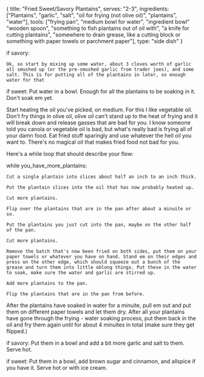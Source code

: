 {
	title: "Fried Sweet/Savory Plantains",
	serves: "2-3",
	ingredients: ["Plantains", "garlic", "salt", "oil for frying (not olive oil)", "plantains", "water"],
	tools: ["frying pan", "medium bowl for water", "ingredient bowl" "wooden spoon", "something to fish plantains out of oil with", "a knife for cutting plantains", "somewhere to drain grease, like a cutting block or something with paper towels or parchment paper"],
	type: "side dish"
} 

if savory:

	Ok, so start by mixing up some water, about 3 cloves worth of garlic all smushed up (or the pre-smushed garlic from trader joes), and some salt. This is for putting all of the plantains in later, so enough water for that

if sweet: 
	Put water in a bowl. Enough for all the plantains to be soaking in it. Don't soak em yet.


Start heating the oil you've picked, on medium. For this I like vegetable oil. Don't fry things in olive oil, olive oil can't stand up to the heat of frying and it will break down and release gasses that are bad for you. I know someone told you canola or vegetable oil is bad, but what's really bad is frying all of your damn food. Eat fried stuff sparingly and use whatever the hell oil you want to. There's no magical oil that makes fried food not bad for you.

Here's a while loop that should describe your flow:

while you_have_more_plantains:

	Cut a single plantain into slices about half an inch to an inch thick.

	Put the plantain slices into the oil that has now probably heated up.

	Cut more plantains.

	Flip over the plantains that are in the pan after about a minuite or so.

	Put the plantains you just cut into the pan, maybe on the other half of the pan.

	Cut more plantains.

	Remove the batch that's now been fried on both sides, put them on your paper towels or whatever you have on hand. Stand em on their edges and press on the other edge, which should squeeze out a bunch of the grease and turn them into little oblong things. Put these in the water to soak, make sure the water and garlic are stirred up.

	Add more plantains to the pan.

	Flip the plantains that are in the pan from before.

After the plantains have soaked in water for a minuite, pull em out and put them on different paper towels and let them dry. 
After all your plantains have gone through the frying - water soaking process, put them back in the oil and fry them again until for about 4 minuites in total (make sure they get flipped.) 

if savory:
	Put them in a bowl and add a bit more garlic and salt to them. Serve hot.

if sweet: 
	Put them in a bowl, add brown sugar and cinnamon, and allspice if you have it. Serve hot or with ice cream.
